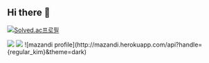 ## Hi there 👋

[![Solved.ac프로필](http://mazassumnida.wtf/api/v2/generate_badge?boj=regular_kim)](https://solved.ac/regular_kim)

<img src="http://mazandi.herokuapp.com/api?handle={regular_kim}&theme=warm"/>
<img src="http://mazandi.herokuapp.com/api?handle={regular_kim}&theme=dark"/>
![mazandi profile](http://mazandi.herokuapp.com/api?handle={regular_kim}&theme=dark)
